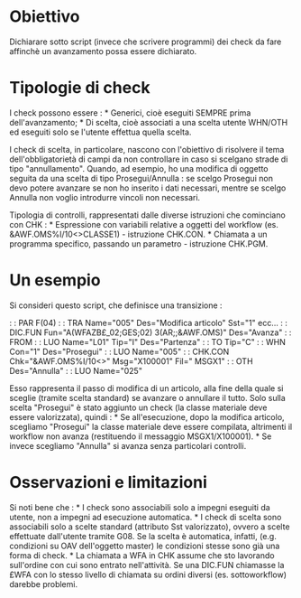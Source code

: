 # Obiettivo

Dichiarare sotto script (invece che scrivere programmi) dei check da fare affinchè un avanzamento possa essere dichiarato.

# Tipologie di check

I check possono essere : 
\* Generici, cioè eseguiti SEMPRE prima dell'avanzamento;
\* Di scelta, cioè associati a una scelta utente WHN/OTH ed eseguiti solo se l'utente effettua quella scelta.

I check di scelta, in particolare, nascono con l'obiettivo di risolvere il tema dell'obbligatorietà di campi da non controllare in caso si scelgano strade di tipo "annullamento".
Quando, ad esempio, ho una modifica di oggetto seguita da una scelta di tipo Prosegui/Annulla :  se scelgo Prosegui non devo potere avanzare se non ho inserito i dati necessari, mentre se scelgo Annulla non voglio introdurre vincoli non necessari.

Tipologia di controlli, rappresentati dalle diverse istruzioni che cominciano con CHK : 
\* Espressione con variabili relative a oggetti del workflow (es. &AWF.OMS%I/10<>CLASSE1) - istruzione CHK.CON.
\* Chiamata a un programma specifico, passando un parametro - istruzione CHK.PGM.


# Un esempio

Si consideri questo script, che definisce una transizione : 

 :  : PAR F(04)
 :  : TRA Name="005" Des="Modifica articolo" Sst="1"  ecc...
   :  : DIC.FUN Fun="A(WFAZB£_02;GES;02) 3(AR;;&AWF.OMS)" Des="Avanza"
   :  : FROM
     :  : LUO Name="L01" Tip="I" Des="Partenza"
   :  : TO Tip="C"
     :  : WHN Con="1" Des="Prosegui"
       :  : LUO Name="005"
       :  : CHK.CON Chk="&AWF.OMS%I/10<>" Msg="X100001" Fil=" MSGX1"
     :  : OTH Des="Annulla"
       :  : LUO Name="025"


Esso rappresenta il passo di modifica di un articolo, alla fine della quale si sceglie (tramite scelta standard) se avanzare o annullare il tutto.
Solo sulla scelta "Prosegui" è stato aggiunto un check (la classe materiale deve essere valorizzata), quindi : 
\* Se all'esecuzione, dopo la modifica articolo, scegliamo "Prosegui" la classe materiale deve essere compilata, altrimenti il workflow non avanza (restituendo il messaggio MSGX1/X100001).
\* Se invece scegliamo "Annulla" si avanza senza particolari controlli.

# Osservazioni e limitazioni

Si noti bene che : 
\* I check sono associabili solo a impegni eseguiti da utente, non a impegni ad esecuzione automatica.
\* I check di scelta sono associabili solo a scelte standard (attributo Sst valorizzato), ovvero a scelte effettuate dall'utente tramite G08. Se la scelta è automatica, infatti, (e.g. condizioni su OAV dell'oggetto master) le condizioni stesse sono già una forma di check.
\* La chiamata a WFA in CHK assume che sto lavorando sull'ordine con cui sono entrato nell'attività. Se una DIC.FUN chiamasse la £WFA con lo stesso livello di chiamata su ordini diversi (es. sottoworkflow) darebbe problemi.


